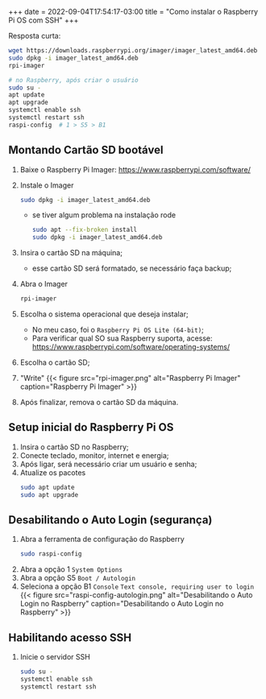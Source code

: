 +++ 
date = 2022-09-04T17:54:17-03:00
title = "Como instalar o Raspberry Pi OS com SSH"
+++

Resposta curta:

```bash
wget https://downloads.raspberrypi.org/imager/imager_latest_amd64.deb
sudo dpkg -i imager_latest_amd64.deb
rpi-imager
```

```bash
# no Raspberry, após criar o usuário
sudo su -
apt update
apt upgrade
systemctl enable ssh
systemctl restart ssh
raspi-config  # 1 > S5 > B1
```

## Montando Cartão SD bootável

1. Baixe o Raspberry Pi Imager: https://www.raspberrypi.com/software/
1. Instale o Imager
    ```bash
    sudo dpkg -i imager_latest_amd64.deb
    ```

    - se tiver algum problema na instalação rode
        ```bash
        sudo apt --fix-broken install 
        sudo dpkg -i imager_latest_amd64.deb
        ```
1. Insira o cartão SD na máquina;
    - esse cartão SD será formatado, se necessário faça backup;
1. Abra o Imager
    ```bash
    rpi-imager
    ```
1. Escolha o sistema operacional que deseja instalar;
    - No meu caso, foi o `Raspberry Pi OS Lite (64-bit)`;
    - Para verificar qual SO sua Raspberry suporta, acesse: https://www.raspberrypi.com/software/operating-systems/
1. Escolha o cartão SD;
1. "Write"
    {{< figure src="rpi-imager.png" alt="Raspberry Pi Imager" caption="Raspberry Pi Imager" >}}
1. Após finalizar, remova o cartão SD da máquina.


## Setup inicial do Raspberry Pi OS
1. Insira o cartão SD no Raspberry;
1. Conecte teclado, monitor, internet e energia;
1. Após ligar, será necessário criar um usuário e senha;
1. Atualize os pacotes
    ```bash
    sudo apt update
    sudo apt upgrade
    ```

## Desabilitando o Auto Login (segurança)
1. Abra a ferramenta de configuração do Raspberry
    ```bash
    sudo raspi-config
    ```
1. Abra a opção 1 `System Options`
1. Abra a opção S5 `Boot / Autologin`
1. Seleciona a opção B1 `Console` `Text console, requiring user to login`
    {{< figure src="raspi-config-autologin.png" alt="Desabilitando o Auto Login no Raspberry" caption="Desabilitando o Auto Login no Raspberry" >}}



## Habilitando acesso SSH
1. Inicie o servidor SSH
    ```bash
    sudo su -
    systemctl enable ssh
    systemctl restart ssh
    ```
